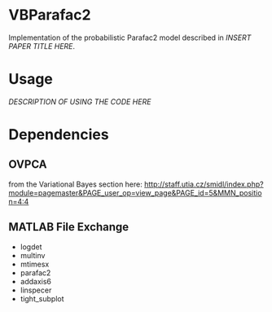 # VBParafac2
Implementation of the probabilistic Parafac2 model described in *INSERT PAPER TITLE HERE*.

# Usage
*DESCRIPTION OF USING THE CODE HERE*


# Dependencies

## OVPCA
from the Variational Bayes section here:
http://staff.utia.cz/smidl/index.php?module=pagemaster&PAGE_user_op=view_page&PAGE_id=5&MMN_position=4:4


## MATLAB File Exchange
- logdet
- multinv
- mtimesx
- parafac2
- addaxis6
- linspecer
- tight\_subplot
